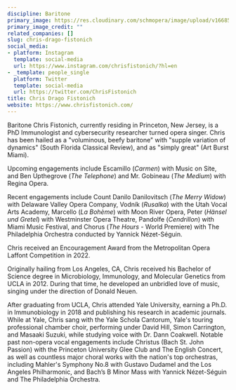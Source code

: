 ```yaml
---
discipline: Baritone
primary_image: https://res.cloudinary.com/schmopera/image/upload/v1668566470/media/2022/11/ChrisDragoFistonich_hjardo.jpg
primary_image_credit: ""
related_companies: []
slug: chris-drago-fistonich
social_media:
- platform: Instagram
  template: social-media
  url: https://www.instagram.com/chrisfistonich/?hl=en
- _template: people_single
  platform: Twitter
  template: social-media
  url: https://twitter.com/ChrisFistonich
title: Chris Drago Fistonich
website: https://www.chrisfistonich.com/
---
```

Baritone Chris Fistonich, currently residing in Princeton, New Jersey, is a PhD Immunologist and cybersecurity researcher turned opera singer. Chris has been hailed as a "voluminous, beefy baritone" with "supple variation of dynamics" (South Florida Classical Review), and as "simply great" (Art Burst Miami).

Upcoming engagements include Escamillo (_Carmen_) with Music on Site, and Ben Upthegrove (_The Telephone_) and Mr. Gobineau (_The Medium_) with Regina Opera.

Recent engagements include Count Danilo Danilovitsch (_The Merry Widow_) with Delaware Valley Opera Company, Vodník (_Rusalka_) with the Utah Vocal Arts Academy, Marcello (_La Bohème_) with Moon River Opera, Peter (_Hänsel und Gretel_) with Westminster Opera Theatre, Pandolfe (_Cendrillon_) with Miami Music Festival, and Chorus (_The Hours_ - World Premiere) with The Philadelphia Orchestra conducted by Yannick Nézet-Séguin.

Chris received an Encouragement Award from the Metropolitan Opera Laffont Competition in 2022.

Originally hailing from Los Angeles, CA, Chris received his Bachelor of Science degree in Microbiology, Immunology, and Molecular Genetics from UCLA in 2012. During that time, he developed an unbridled love of music, singing under the direction of Donald Neuen.

After graduating from UCLA, Chris attended Yale University, earning a Ph.D. in Immunobiology in 2018 and publishing his research in academic journals. While at Yale, Chris sang with the Yale Schola Cantorum, Yale's touring professional chamber choir, performing under David Hill, Simon Carrington, and Masaaki Suzuki, while studying voice with Dr. Dann Coakwell. Notable past non-opera vocal engagements include Christus (Bach St. John Passion) with the Princeton University Glee Club and The English Concert, as well as countless major choral works with the nation's top orchestras, including Mahler's Symphony No.8 with Gustavo Dudamel and the Los Angeles Philharmonic, and Bach’s B Minor Mass with Yannick Nézet-Séguin and The Philadelphia Orchestra.